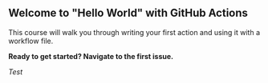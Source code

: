 ## Welcome to "Hello World" with GitHub Actions

This course will walk you through writing your first action and using it with a workflow file. 

**Ready to get started? Navigate to the first issue.**

*Test*
